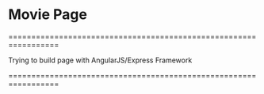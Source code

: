 # Movie Page

=================================================================

Trying to build page with AngularJS/Express Framework  

=================================================================




